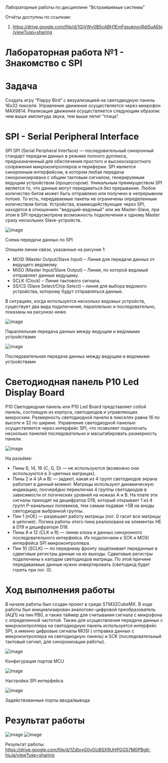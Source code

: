 Лабораторные работы по дисциплине "Встраиваемые системы"

Отчёты доступны по ссылкам:


1. https://drive.google.com/file/d/1GiVWy0B5cABH1EmFgsuknsvRdi5uAEbj/view?usp=sharing

# Лабораторная работа №1 - Знакомство с SPI
# Задача
Создать игру “Flappy Bird” с визуализацией на светодиодную панель 16x32 пикселя. Управление движение осуществляется через микрофон MAX9814. Реализация движения осуществляется следующим образом: чем выше амплитуда звука, тем выше летит “птица”.
# SPI - Serial Peripheral Interface
SPI
SPI (Serial Peripheral Interface) — последовательный синхронный стандарт передачи данных в режиме полного дуплекса, предназначенный для обеспечения простого и высокоскоростного сопряжения микроконтроллеров и периферии. SPI является синхронным интерфейсом, в котором любая передача синхронизирована с общим тактовым сигналом, генерируемым ведущим устройством (процессором). 
Уникальным преимуществом SPI является то, что данные могут передаваться без прерывания. Любое количество битов может быть отправлено или получено в непрерывном потоке. То есть, передаваемые пакеты не ограничены определенным количеством битов. Устройства, взаимодействующие через SPI, находятся в отношениях "ведущий-ведомый" или же Master-Slave, при этом в SPI предусмотрена возможность подключения к одному Master сразу нескольких Slave-устройств.

 ![image](https://github.com/Kirsantiy/Embedded_systems_LABS/assets/133642673/dc2c869b-e59a-4ef3-b26f-53de28303eaa)
 
Схема передачи данных по SPI

Опишем линии связи, указанные на рисунке 1:
- MOSI (Master Output/Slave Input) – Линия для передачи данных от ведущего ведомому.
- MISO (Master Input/Slave Output) – Линия, по которой ведомый отправляет данные ведущему.
- SCLK (Clock) – Линия тактового сигнала.
- SS/CS (Slave Select/Chip Select) – линия для выбора ведомого устройства, которому будут отправляться данные.

В ситуациях, когда используется несколько ведомых устройств, существует два вида подключения, параллельно и последовательно, показаны на рисунках ниже.

![image](https://github.com/Kirsantiy/Embedded_systems_LABS/assets/133642673/77f3d537-8404-42c6-aa72-9669ae42600d)

Параллельная передача данных между ведущим и ведомыми устройствами

![image](https://github.com/Kirsantiy/Embedded_systems_LABS/assets/133642673/4646b1a5-c76c-42f0-8956-3a52a2054322)

Последовательная передача данных между ведущим и ведомыми устройствами

# Cветодиодная панель P10 Led Display Board
P10 Светодиодная панель или P10 Led Board представляет собой панель, состоящую из корпуса, светодиодов и управляющих микросхем. Размерность светодиодной панели в пикселях равна 16 по высоте и 32 по ширине. Управление светодиодной панелью осуществляется через интерфейс SPI, что позволяет подключать несколько панелей последовательно и масштабировать размерность панели. 

![image](https://github.com/Kirsantiy/Embedded_systems_LABS/assets/133642673/d41636e1-d95f-485c-b0d3-6320698e8eff)

На разъёме:
- Пины 6, 14, 16 (C, G, D) — не используются (возможно они используются в 3-цветных матрицах).
- Пины 2 и 4 (A и B) — задают, какая из 4 групп светодиодов экрана работает в данный момент. Матрицы используют динамическую индикацию, поочерёдно переключая 4 группы светодиодов в зависимости от логических уровней на ножках A и B. На плате эти сигналы приходят на дешифратор D18, который открывает 1 из 4 групп P-канальных полевиков, тем самым подавая +5В на аноды светодиодов выбранной группы.
- Пин 1 (nOE) — разрешает работу матрицы (лог. 0 гасит все матрицы в цепочке). Логика работы этого пина реализована на элементах НЕ в D19 и дешифраторе D18.
- Пины 8 и 12 (CLK и R) — линии клока и данных синхронного последовательного интерфейса. Их подключаем к SCK и MOSI интерфейса SPI микроконтроллера.
- Пин 10 (SCLK) — по переднему фронту защёлкивает переданные в сдвиговые регистры данные на их выходы. Сдвиговые регистры подключены к катодам светодиодов матрицы. По этой причине передаваемые данные нужно инвертировать (светодиод будет гореть при лог. 0).

# Ход выполнения работы
В начале работы был создан проект в среде STM32CubeMX. В ходе работы был инициализирован аналогово-цифровой преобразователь (АЦП) на пин PB0, а также таймер для считывания сигнала с микрофона с определенной частотой. Также для осуществления передачи данных с микроконтроллера на светодиодную панель используется интерфейс SPI, а именно цифровые сигналы MOSI ( отправка данных с микроконтроллера на светодиодную панель) и SCK (последовательный тактовый сигнал, для синхронизации работы).

![image](https://github.com/Kirsantiy/Embedded_systems_LABS/assets/133642673/4793ad16-cb25-4e81-a460-451f42d38d83)

Конфигурация портов MCU

![image](https://github.com/Kirsantiy/Embedded_systems_LABS/assets/133642673/9fcca99d-fcc7-421f-bf47-f8075296ca4a)

Настройка SPI интерфейса

![image](https://github.com/Kirsantiy/Embedded_systems_LABS/assets/133642673/3cf03256-97b8-4648-a23c-1e8c9efa3b7a)

Задействованные порты ввода/вывода

# Результат работы

![image](https://github.com/Kirsantiy/Embedded_systems_LABS/assets/133642673/2a0cf28f-6a69-46c8-83d8-cafe7b8adc28)
![image](https://github.com/Kirsantiy/Embedded_systems_LABS/assets/133642673/a2e9e5ae-ec00-46f7-b403-04bbaffb8263)

Результат работы: https://drive.google.com/file/d/1ZdtxyG0yGU8SX9UHPGG57M0PBg6-hsJa/view?usp=sharing


